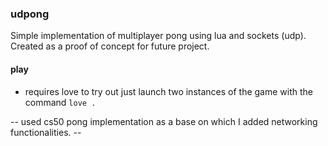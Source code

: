 ### udpong

Simple implementation of multiplayer pong using lua and sockets (udp).
Created as a proof of concept for future project.

#### play

- requires love
  to try out just launch two instances of the game with the command
  `love .`

-- used cs50 pong implementation as a base on which I added networking functionalities. --
